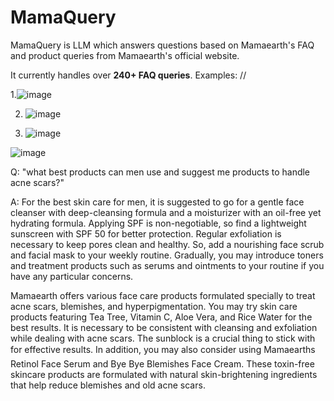 # MamaQuery
MamaQuery is LLM which answers questions based on Mamaearth's FAQ and product queries from Mamaearth's official website.

It currently handles over **240+ FAQ queries**.
Examples:
//



1.![image](https://github.com/user-attachments/assets/11168a42-474d-460e-8596-d8a48f6fd50f)


2. ![image](https://github.com/user-attachments/assets/de30b499-221d-478c-afd3-65bea55050b9)


3. ![image](https://github.com/user-attachments/assets/75c2500f-a140-4d3b-9b31-c26ce5bad47e)




![image](https://github.com/user-attachments/assets/2e2b53b8-0baf-44bd-9997-ad87ce665b3d)

Q: "what best products can men use and suggest me products to handle acne scars?"

A: For the best skin care for men, it is suggested to go for a gentle face cleanser with deep-cleansing formula and a moisturizer with an oil-free yet hydrating formula. Applying SPF is non-negotiable, so find a lightweight sunscreen with SPF 50 for better protection. Regular exfoliation is necessary to keep pores clean and healthy. So, add a nourishing face scrub and facial mask to your weekly routine. Gradually, you may introduce toners and treatment products such as serums and ointments to your routine if you have any particular concerns.

Mamaearth offers various face care products formulated specially to treat acne scars, blemishes, and hyperpigmentation. You may try skin care products featuring Tea Tree, Vitamin C, Aloe Vera, and Rice Water for the best results. It is necessary to be consistent with cleansing and exfoliation while dealing with acne scars. The sunblock is a crucial thing to stick with for effective results. In addition, you may also consider using Mamaearths Retinol Face Serum and Bye Bye Blemishes Face Cream. These toxin-free skincare products are formulated with natural skin-brightening ingredients that help reduce blemishes and old acne scars.
